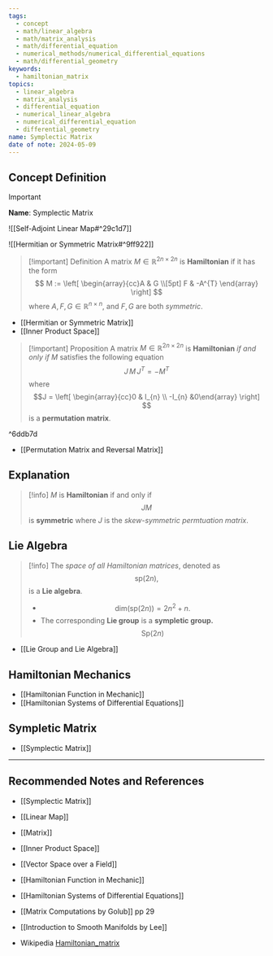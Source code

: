 ```yaml
---
tags:
  - concept
  - math/linear_algebra
  - math/matrix_analysis
  - math/differential_equation
  - numerical_methods/numerical_differential_equations
  - math/differential_geometry
keywords:
  - hamiltonian_matrix
topics:
  - linear_algebra
  - matrix_analysis
  - differential_equation
  - numerical_linear_algebra
  - numerical_differential_equation
  - differential_geometry
name: Symplectic Matrix
date of note: 2024-05-09
---
```


## Concept Definition

>[!important]
>**Name**:  Symplectic Matrix

![[Self-Adjoint Linear Map#^29c1d7]]

![[Hermitian or Symmetric Matrix#^9ff922]]


>[!important] Definition
>A matrix $M\in \mathbb{R}^{2n\times 2n}$ is  **Hamiltonian** if it has the form
>$$
>M := \left[ \begin{array}{cc}A & G \\[5pt] F & -A^{T} \end{array} \right] 
>$$
>where $A, F,G\in \mathbb{R}^{n\times n}$, and $F,G$ are both *symmetric*.

- [[Hermitian or Symmetric Matrix]]
- [[Inner Product Space]]

>[!important] Proposition
>A matrix $M\in \mathbb{R}^{2n\times 2n}$ is  **Hamiltonian** *if and only if* $M$ satisfies the following equation
>$$
> J\,M\,J^{T} = -M^{T}
>$$
>where 
>$$J = \left[ \begin{array}{cc}0 & I_{n} \\ -I_{n} &0\end{array} \right] $$ is a **permutation matrix**.

^6ddb7d

- [[Permutation Matrix and Reversal Matrix]]

## Explanation

>[!info]
>$M$ is **Hamiltonian** if and only if $$JM$$ is **symmetric** where $J$ is the *skew-symmetric permtuation matrix*.


## Lie Algebra

>[!info]
>The *space of all Hamiltonian matrices*, denoted as $$\text{sp}(2n),$$  is a **Lie algebra**.
>- $$\text{dim}(\text{sp}(2n))= 2n^2 + n.$$
>- The corresponding **Lie group** is a **sympletic group.** $$\text{Sp}(2n)$$

- [[Lie Group and Lie Algebra]]


## Hamiltonian Mechanics

- [[Hamiltonian Function in Mechanic]]
- [[Hamiltonian Systems of Differential Equations]]

## Sympletic Matrix

- [[Symplectic Matrix]]


-----------
##  Recommended Notes and References


- [[Symplectic Matrix]]
- [[Linear Map]]
- [[Matrix]]

- [[Inner Product Space]]
- [[Vector Space over a Field]]

- [[Hamiltonian Function in Mechanic]]
- [[Hamiltonian Systems of Differential Equations]]



- [[Matrix Computations by Golub]] pp 29
- [[Introduction to Smooth Manifolds by Lee]]
- Wikipedia [Hamiltonian_matrix](https://en.wikipedia.org/wiki/Hamiltonian_matrix)
